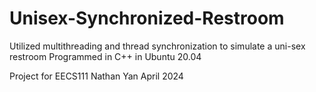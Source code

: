 # Unisex-Synchronized-Restroom
Utilized multithreading and thread synchronization to simulate a uni-sex restroom
Programmed in C++ in Ubuntu 20.04

Project for EECS111
Nathan Yan April 2024
